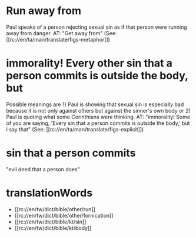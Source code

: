 # Run away from

Paul speaks of a person rejecting sexual sin as if that person were running away from danger. AT: "Get away from" (See: [[rc://en/ta/man/translate/figs-metaphor]])

# immorality! Every other sin that a person commits is outside the body, but

Possible meanings are 1) Paul is showing that sexual sin is especially bad because it is not only against others but against the sinner's own body or 2) Paul is quoting what some Corinthians were thinking. AT: "immorality! Some of you are saying, 'Every sin that a person commits is outside the body,' but I say that" (See: [[rc://en/ta/man/translate/figs-explicit]])

# sin that a person commits

"evil deed that a person does"

# translationWords

* [[rc://en/tw/dict/bible/other/run]]
* [[rc://en/tw/dict/bible/other/fornication]]
* [[rc://en/tw/dict/bible/kt/sin]]
* [[rc://en/tw/dict/bible/kt/body]]